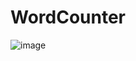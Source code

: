 # WordCounter

![image](https://github.com/user-attachments/assets/c050799f-7c7f-4a4a-8b86-3e91c85f78c5)
